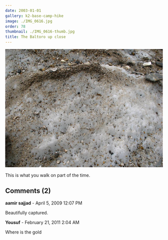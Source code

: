```yaml
---
date: 2003-01-01
gallery: k2-base-camp-hike
image: ./IMG_0616.jpg
order: 78
thumbnail: ./IMG_0616-thumb.jpg
title: The Baltoro up close
---
```


![The Baltoro up close](./IMG_0616.jpg)

This is what you walk on part of the time.

<div id="comments">

## Comments (2)

<div id="comment">

**aamir sajjad** - April  5, 2009 12:07 PM

Beautifully captured.

</div>

<div id="comment">

**Yousuf** - February 21, 2011  2:04 AM

Where is the gold

</div>

</div>